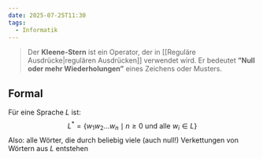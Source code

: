 ```yaml
---
date: 2025-07-25T11:30
tags:
  - Informatik
---
```

> Der **Kleene-Stern** ist ein Operator, der in [[Reguläre Ausdrücke|regulären Ausdrücken]] verwendet wird. 
> Er bedeutet **”Null oder mehr Wiederholungen”** eines Zeichens oder Musters.

## Formal
Für eine Sprache $L$ ist:
$$L^* = \{ w_1w_2...w_n \mid n \geq 0 \text{ und alle } w_i \in L \}$$
Also: alle Wörter, die durch beliebig viele (auch null!) Verkettungen von Wörtern aus $L$ entstehen